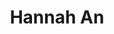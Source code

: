 ---
layout: person 
person_id: han 
title: Hannah An
category: Grads
position: Graduate Researcher
order: 1
website: https://anyhannah.github.io/
image: /assets/images/people/hannah-an.jpg     
description: Hannah is a sixth-year PhD student in Computer Science co-advised by Aaron White.
permalink: /people/hannah-an
published: true
---
